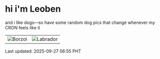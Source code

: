 # hi i'm Leoben

and i like dogs—so have some random dog pics that change whenever my CRON feels like it

|  |  |
|--------|----------|
| ![Borzoi](https://random-dog-vercel.vercel.app/api/random-borzoi?v=1758927357) | ![Labrador](https://random-dog-vercel.vercel.app/api/random-labrador?v=1758927357) |

Last updated: 2025-09-27 06:55 PHT
